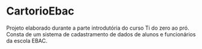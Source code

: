 # CartorioEbac
Projeto elaborado durante a parte introdutória do curso Ti do zero ao pró. Consta de um sistema de cadastramento de dados de alunos e funcionários da escola EBAC.
